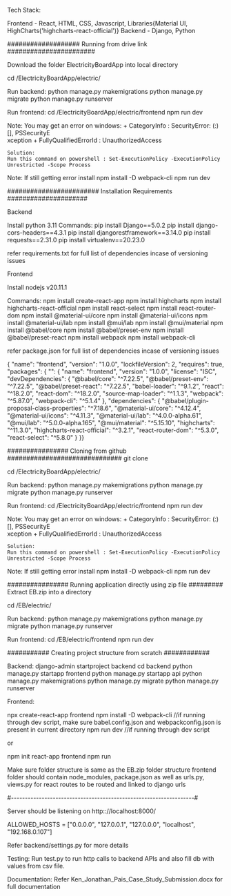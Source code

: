 Tech Stack:

Frontend - React,  HTML, CSS, Javascript, Libraries{Material UI, HighCharts('highcharts-react-official')}
Backend - Django, Python

################### Running from drive link #######################

Download the folder ElectricityBoardApp into local directory

cd /ElectricityBoardApp/electric/

Run backend:
python manage.py makemigrations
python manage.py migrate
python manage.py runserver

Run frontend:
cd /ElectricityBoardApp/electric/frontend
npm run dev


Note: You may get an error on windows:
    + CategoryInfo          : SecurityError: (:) [], PSSecurityE  
   xception
    + FullyQualifiedErrorId : UnauthorizedAccess

	Solution:
	Run this command on powershell : Set-ExecutionPolicy -ExecutionPolicy  Unrestricted -Scope Process

Note: If still getting error install
	npm install -D webpack-cli
	npm run dev


######################## Installation Requirements #####################

Backend

Install python 3.11
Commands:
pip install Django==5.0.2
pip install django-cors-headers==4.3.1
pip install djangorestframework==3.14.0
pip install requests==2.31.0
pip install virtualenv==20.23.0

refer requirements.txt for full list of dependencies incase of versioning issues

Frontend

Install nodejs v20.11.1

Commands:
npm install create-react-app
npm install highcharts
npm install highcharts-react-official
npm install react-select
npm install react-router-dom
npm install @material-ui/core
npm install @material-ui/icons
npm install @material-ui/lab
npm install @mui/lab
npm install @mui/material
npm install @babel/core
npm install @babel/preset-env
npm install @babel/preset-react
npm install webpack 
npm install webpack-cli


refer package.json for full list of dependencies incase of versioning issues

{
  "name": "frontend",
  "version": "1.0.0",
  "lockfileVersion": 2,
  "requires": true,
  "packages": {
    "": {
      "name": "frontend",
      "version": "1.0.0",
      "license": "ISC",
      "devDependencies": {
    "@babel/core": "^7.22.5",
    "@babel/preset-env": "^7.22.5",
    "@babel/preset-react": "^7.22.5",
    "babel-loader": "^9.1.2",
    "react": "^18.2.0",
    "react-dom": "^18.2.0",
    "source-map-loader": "^1.1.3",
    "webpack": "^5.87.0",
    "webpack-cli": "^5.1.4"
  },
  "dependencies": {
    "@babel/plugin-proposal-class-properties": "^7.18.6",
    "@material-ui/core": "^4.12.4",
    "@material-ui/icons": "^4.11.3",
    "@material-ui/lab": "^4.0.0-alpha.61",
    "@mui/lab": "^5.0.0-alpha.165",
    "@mui/material": "^5.15.10",
    "highcharts": "^11.3.0",
    "highcharts-react-official": "^3.2.1",
    "react-router-dom": "^5.3.0",
    "react-select": "^5.8.0"
  }
}}

################ Cloning from github ##############################
git clone 

cd /ElectricityBoardApp/electric/

Run backend:
python manage.py makemigrations
python manage.py migrate
python manage.py runserver

Run frontend:
cd /ElectricityBoardApp/electric/frontend
npm run dev


Note: You may get an error on windows:
    + CategoryInfo          : SecurityError: (:) [], PSSecurityE  
   xception
    + FullyQualifiedErrorId : UnauthorizedAccess

	Solution:
	Run this command on powershell : Set-ExecutionPolicy -ExecutionPolicy  Unrestricted -Scope Process

Note: If still getting error install
	npm install -D webpack-cli
	npm run dev

################ Running application directly using zip file #########
Extract EB.zip into a directory

cd /EB/electric/

Run backend:
python manage.py makemigrations
python manage.py migrate
python manage.py runserver

Run frontend:
cd /EB/electric/frontend
npm run dev


########### Creating project structure from scratch ############

Backend:
django-admin startproject backend
cd backend
python manage.py startapp frontend
python manage.py startapp api
python manage.py makemigrations
python manage.py migrate
python manage.py runserver

Frontend:

npx create-react-app frontend
npm install -D webpack-cli	//if running through dev script, make sure babel.config.json and webpackconfig.json is present in current directory
npm run dev 			//if running through dev script

or

npm init react-app frontend
npm run

Make sure folder structure is same as the EB.zip folder structure
frontend folder should contain node_modules, package.json as well as urls.py, views.py
for react routes to be routed and linked to django urls

#------------------------------------------------------------------#

Server should be listening on http:://localhost:8000/

ALLOWED_HOSTS = ["0.0.0.0", "127.0.0.1", "127.0.0.0", "localhost", "192.168.0.107"]

Refer backend/settings.py for more details

Testing:
Run test.py to run http calls to backend APIs and also fill db with values from csv file.

Documentation:
Refer Ken_Jonathan_Pais_Case_Study_Submission.docx for full documentation
